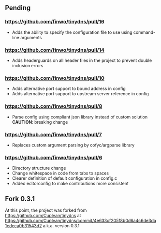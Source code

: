 ## Pending

### https://github.com/finwo/tinydns/pull/16

- Adds the ability to specify the configuration file to use using command-line arguments

### https://github.com/finwo/tinydns/pull/14

- Adds headerguards on all header files in the project to prevent double inclusion errors

### https://github.com/finwo/tinydns/pull/10

- Adds alternative port support to bound address in config
- Adds alternative port support to upstream server reference in config

### https://github.com/finwo/tinydns/pull/8

- Parse config using compliant json library instead of custom solution
    **CAUTION**: breaking change

### https://github.com/finwo/tinydns/pull/7

- Replaces custom argument parsing by cofyc/argparse library

### https://github.com/finwo/tinydns/pull/6

- Directory structure change
- Change whitespace in code from tabs to spaces
- Clearer definition of default configuration in config.c
- Added editorconfig to make contributions more consistent

## Fork 0.3.1

At this point, the project was forked from https://github.com/CupIvan/tinydns at
https://github.com/CupIvan/tinydns/commit/4e633cf205f8b0d6a4c6de3da1edeca0b31543d2
a.k.a. version 0.3.1
